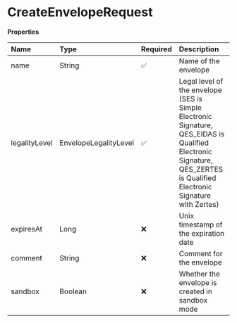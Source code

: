 # CreateEnvelopeRequest

**Properties**

| Name          | Type                  | Required | Description                                                                                                                                                             |
| :------------ | :-------------------- | :------- | :---------------------------------------------------------------------------------------------------------------------------------------------------------------------- |
| name          | String                | ✅       | Name of the envelope                                                                                                                                                    |
| legalityLevel | EnvelopeLegalityLevel | ✅       | Legal level of the envelope (SES is Simple Electronic Signature, QES_EIDAS is Qualified Electronic Signature, QES_ZERTES is Qualified Electronic Signature with Zertes) |
| expiresAt     | Long                  | ❌       | Unix timestamp of the expiration date                                                                                                                                   |
| comment       | String                | ❌       | Comment for the envelope                                                                                                                                                |
| sandbox       | Boolean               | ❌       | Whether the envelope is created in sandbox mode                                                                                                                         |
